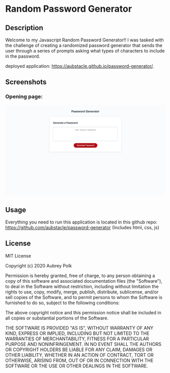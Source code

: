 # Random Password Generator


## Description
Welcome to my Javascript Random Password Generator!! I was tasked with the challenge of creating a randomized password generator that sends the user through a series of prompts asking what types of characters to include in the password.

deployed application: https://aubstacle.github.io/password-generator/.

## Screenshots

### Opening page:
![Screenshot1](https://github.com/aubstacle/password-generator/blob/master/Assets/screenshot1.png)


## Usage

Everything you need to run this application is located in this github repo: https://github.com/aubstacle/password-generator
(Includes html, css, js)

## License

MIT License

Copyright (c) 2020 Aubrey Polk

Permission is hereby granted, free of charge, to any person obtaining a copy of this software and associated documentation files (the "Software"), to deal in the Software without restriction, including without limitation the rights to use, copy, modify, merge, publish, distribute, sublicense, and/or sell copies of the Software, and to permit persons to whom the Software is furnished to do so, subject to the following conditions:

The above copyright notice and this permission notice shall be included in all copies or substantial portions of the Software.

THE SOFTWARE IS PROVIDED "AS IS", WITHOUT WARRANTY OF ANY KIND, EXPRESS OR IMPLIED, INCLUDING BUT NOT LIMITED TO THE WARRANTIES OF MERCHANTABILITY, FITNESS FOR A PARTICULAR PURPOSE AND NONINFRINGEMENT. IN NO EVENT SHALL THE AUTHORS OR COPYRIGHT HOLDERS BE LIABLE FOR ANY CLAIM, DAMAGES OR OTHER LIABILITY, WHETHER IN AN ACTION OF CONTRACT, TORT OR OTHERWISE, ARISING FROM, OUT OF OR IN CONNECTION WITH THE SOFTWARE OR THE USE OR OTHER DEALINGS IN THE SOFTWARE.

